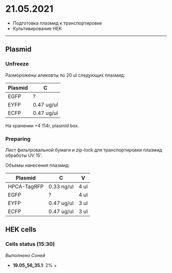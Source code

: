 21.05.2021
==========

- Подготовка плазмид к транспортировке
- Культивирование HEK

---

## Plasmid
### Unfreeze
Разморожены аликовты по 20 ul следующих плазмид:

Plasmid|C
-|-
EGFP|?
EYFP|0.47 ug/ul
ECFP|0.47 ug/ul

На хранении +4 114r, plasmid box.

### Preparing
Лист фильтровальной бумаги и zip-lock для транспортировки плазмид обработы UV 15'.

Объемы нанесения плазмид:

Plasmid|C|V
-|-|-
HPCA-TagRFP|0.33 ng/ul|4 ul
EGFP|?|4 ul
EYFP|0.47 ug/ul|3 ul
ECFP|0.47 ug/ul|3 ul

## HEK cells
### Cells status (15:30)
*Выполнено Соней*
- **19.05_56_35.1**: 2% +